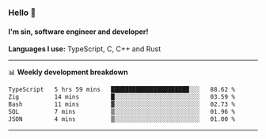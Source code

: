 ### Hello 👋
#### I'm sin, software engineer and developer!

**Languages I use:** TypeScript, C, C++ and Rust

---
📊 **Weekly development breakdown**

<!--START_SECTION:waka-->

```txt
TypeScript   5 hrs 59 mins   ██████████████████████░░░   88.62 %
Zig          14 mins         █░░░░░░░░░░░░░░░░░░░░░░░░   03.59 %
Bash         11 mins         ▓░░░░░░░░░░░░░░░░░░░░░░░░   02.73 %
SQL          7 mins          ▒░░░░░░░░░░░░░░░░░░░░░░░░   01.96 %
JSON         4 mins          ▒░░░░░░░░░░░░░░░░░░░░░░░░   01.00 %
```

<!--END_SECTION:waka-->

---
